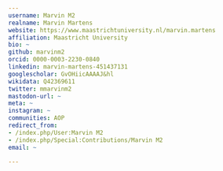 ```yaml
---
username: Marvin M2
realname: Marvin Martens
website: https://www.maastrichtuniversity.nl/marvin.martens
affiliation: Maastricht University
bio: ~
github: marvinm2
orcid: 0000-0003-2230-0840
linkedin: marvin-martens-451437131
googlescholar: GvOHiicAAAAJ&hl
wikidata: Q42369611
twitter: mmarvinm2
mastodon-url: ~
meta: ~
instagram: ~
communities: AOP
redirect_from:
- /index.php/User:Marvin M2
- /index.php/Special:Contributions/Marvin M2
email: ~

---
```

